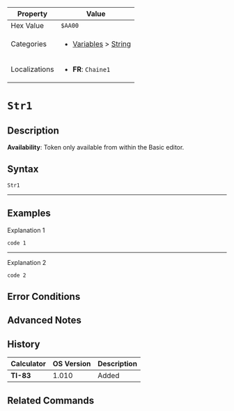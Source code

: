 | Property      | Value |
|---------------|-------|
| Hex Value     | `$AA00`|
| Categories    | <ul><li>[Variables](<../categories/Variables.md>) > [String](<../categories/Variables.md#String>)</li></ul> |
| Localizations | <ul><li><b>FR</b>: `Chaine1`</li></ul> |

# `Str1`

## Description



<b>Availability</b>: Token only available from within the Basic editor.

## Syntax
`Str1`

<hr>

## Examples

Explanation 1
```ti-basic
code 1
```
---
Explanation 2
```ti-basic
code 2
```

## Error Conditions


## Advanced Notes


## History
| Calculator | OS Version | Description |
|------------|------------|-------------|
| <b>TI-83</b> | 1.010 | Added

## Related Commands

    